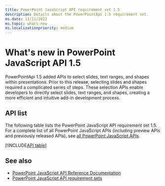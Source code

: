 ```yaml
---
title: PowerPoint JavaScript API requirement set 1.5
description: Details about the PowerPointApi 1.5 requirement set.
ms.date: 11/11/2022
ms.topic: whats-new
ms.localizationpriority: medium
---
```


# What's new in PowerPoint JavaScript API 1.5

PowerPointApi 1.5 added APIs to select slides, text ranges, and shapes within presentations. Prior to this release, selecting slides and shapes required a complicated series of steps. These selection APIs enable developers to directly select slides, text ranges, and shapes, creating a more efficient and intuitive add-in development process.

## API list

The following table lists the PowerPoint JavaScript API requirement set 1.5. For a complete list of all PowerPoint JavaScript APIs (including preview APIs and previously released APIs), see [all PowerPoint JavaScript APIs](/javascript/api/powerpoint?view=powerpoint-js-preview&preserve-view=true).


[!INCLUDE[API table](../../includes/powerpoint-1_5.md)]

## See also

- [PowerPoint JavaScript API Reference Documentation](/javascript/api/powerpoint?view=powerpoint-js-1.5&preserve-view=true)
- [PowerPoint JavaScript API requirement sets](powerpoint-api-requirement-sets.md) 
